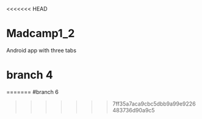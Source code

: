 <<<<<<< HEAD
# Madcamp1_2
Android app with three tabs
# branch 4
=======
#branch 6
>>>>>>> 7ff35a7aca9cbc5dbb9a99e9226483736d90a9c5
